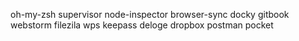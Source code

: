 oh-my-zsh
supervisor
node-inspector
browser-sync
docky
gitbook
webstorm
filezila
wps
keepass
deloge
dropbox
postman
pocket

